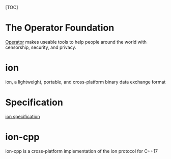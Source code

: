 [TOC]

# The Operator Foundation

 [Operator](https://operatorfoundation.org/) makes useable tools to help people around the world with censorship, security, and privacy.

# ion

ion, a lightweight, portable, and cross-platform binary data exchange format

# Specification

[ion specification](https://github.com/OperatorFoundation/ion)

# ion-cpp

ion-cpp is a cross-platform implementation of the ion protocol for C++17

